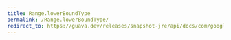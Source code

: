 ```yaml
---
title: Range.lowerBoundType
permalink: /Range.lowerBoundType/
redirect_to: https://guava.dev/releases/snapshot-jre/api/docs/com/google/common/collect/Range.html#lowerBoundType--
---
```

